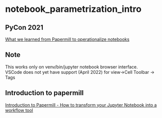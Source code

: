 # notebook_parametrization_intro

## PyCon 2021
[What we learned from Papermill to operationalize notebooks](https://www.youtube.com/watch?v=pvaIi0l1GME&list=PL2Uw4_HvXqvYk1Y5P8kryoyd83L_0Uk5K&index=9&t=5s)

## Note
This works only on venv/bin/jupyter notebook browser interface. </br>
VSCode does not yet have support (April 2022) for view->Cell Toolbar -> Tags

## Introduction to papermill
[Introduction to Papermill - How to transform your Jupyter Notebook into a workflow tool](https://towardsdatascience.com/introduction-to-papermill-2c61f66bea30)

